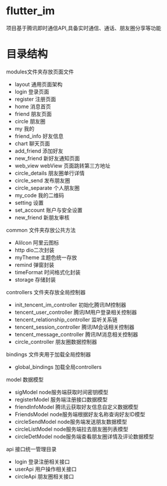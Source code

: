 # flutter_im
项目基于腾讯即时通信API,具备实时通信、通话、朋友圈分享等功能
# 目录结构
modules文件夹存放页面文件
- layout 通用页面架构
- login 登录页面 
- register 注册页面
- home 消息首页
- friend 朋友页面
- circle 朋友圈
- my 我的
- friend_info 好友信息
- chart 聊天页面
- add_friend 添加好友
- new_friend 新好友通知页面
- web_view webView 页面跳转第三方地址
- circle_details 朋友圈单行详情
- circle_send 发布朋友圈
- circle_separate 个人朋友圈
- my_code 我的二维码
- setting 设置
- set_account 账户与安全设置
- new_friend 新朋友审核

common 文件夹存放公共方法
  - AliIcon 阿里云图标
  - http dio二次封装
  - myTheme 主题色统一存放
  - remind 弹窗封装
  - timeFormat 时间格式化封装
  - storage 存储封装

controllers 文件夹存放全局控制器
  - init_tencent_im_controller 初始化腾讯IM控制器
  - tencent_user_controller 腾讯IM用户登录相关控制器
  - tencent_relationship_controller 监听关系链
  - tencent_session_controller 腾讯IM会话相关控制器
  - tencent_message_controller 腾讯IM消息相关控制器
  - circle_controller 朋友圈数据控制器

bindings 文件夹用于加载全局控制器
  - global_bindings 加载全局controllers

model 数据模型
  - sigModel node服务端获取时间密钥模型
  - registerModel 服务端注册接口数据模型
  - friendInfoModel 腾讯云获取好友信息自定义数据模型
  - FriendsModel node服务端根据好友名称查询好友ID模型
  - circleSendModel node服务端发送朋友数据模型
  - circleListModel node服务端拉去朋友圈列表模型
  - circleDetModel node服务端查看朋友圈详情及评论数据模型
  

api 接口统一管理目录
  - login 登录注册相关接口
  - userApi 用户操作相关接口
  - circleApi 朋友圈相关接口
